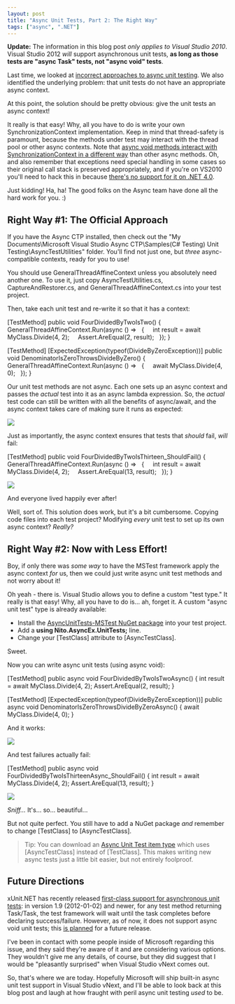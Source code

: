 ```yaml
---
layout: post
title: "Async Unit Tests, Part 2: The Right Way"
tags: ["async", ".NET"]
---
```



**Update:** The information in this blog post _only applies to Visual Studio 2010_. Visual Studio 2012 _will_ support asynchronous unit tests, **as long as those tests are "async Task" tests, not "async void" tests**.





Last time, we looked at [incorrect approaches to async unit testing](http://blog.stephencleary.com/2012/02/async-unit-tests-part-1-wrong-way.html). We also identified the underlying problem: that unit tests do not have an appropriate async context.





At this point, the solution should be pretty obvious: give the unit tests an async context!





It really is that easy! Why, all you have to do is write your own SynchronizationContext implementation. Keep in mind that thread-safety is paramount, because the methods under test may interact with the thread pool or other async contexts. Note that [async void methods interact with SynchronizationContext in a different way](http://msdn.microsoft.com/en-us/magazine/gg598924.aspx) than other async methods. Oh, and also remember that exceptions need special handling in some cases so their original call stack is preserved appropriately, and if you're on VS2010 you'll need to hack this in because [there's no support for it on .NET 4.0](http://connect.microsoft.com/VisualStudio/feedback/details/633822/allow-preserving-stack-traces-when-rethrowing-exceptions).





Just kidding! Ha, ha! The good folks on the Async team have done all the hard work for you. :)



## Right Way #1: The Official Approach



If you have the Async CTP installed, then check out the "My Documents\Microsoft Visual Studio Async CTP\Samples\(C# Testing) Unit Testing\AsyncTestUtilities" folder. You'll find not just one, but _three_ async-compatible contexts, ready for you to use!





You should use GeneralThreadAffineContext unless you absolutely need another one. To use it, just copy AsyncTestUtilities.cs, CaptureAndRestorer.cs, and GeneralThreadAffineContext.cs into your test project.





Then, take each unit test and re-write it so that it has a context:




[TestMethod]
public void FourDividedByTwoIsTwo()
{
&nbsp; GeneralThreadAffineContext.Run(async () =>
&nbsp; {
&nbsp; &nbsp; int result = await MyClass.Divide(4, 2);
&nbsp; &nbsp; Assert.AreEqual(2, result);
&nbsp; });
}

[TestMethod]
[ExpectedException(typeof(DivideByZeroException))]
public void DenominatorIsZeroThrowsDivideByZero()
{
&nbsp; GeneralThreadAffineContext.Run(async () =>
&nbsp; {
&nbsp; &nbsp; await MyClass.Divide(4, 0);
&nbsp; });
}




Our unit test methods are not async. Each one sets up an async context and passes the _actual_ test into it as an async lambda expression. So, the _actual_ test code can still be written with all the benefits of async/await, and the async context takes care of making sure it runs as expected:



![](http://4.bp.blogspot.com/-PUJd91U-KOQ/Tywglwj2h8I/AAAAAAAAGZ0/leAosXERVls/s400/AsyncUnitTests8.png)



Just as importantly, the async context ensures that tests that _should_ fail, _will_ fail:




[TestMethod]
public void FourDividedByTwoIsThirteen_ShouldFail()
{
&nbsp; GeneralThreadAffineContext.Run(async () =>
&nbsp; {
&nbsp; &nbsp; int result = await MyClass.Divide(4, 2);
&nbsp; &nbsp; Assert.AreEqual(13, result);
&nbsp; });
}


![](http://1.bp.blogspot.com/-GbDb5DN0zTs/TywheaMRyuI/AAAAAAAAGaA/mhBhZbrlMz0/s400/AsyncUnitTests9.png)



And everyone lived happily ever after!





Well, sort of. This solution does work, but it's a bit cumbersome. Copying code files into each test project? Modifying _every_ unit test to set up its own async context? _Really?_



## Right Way #2: Now with Less Effort!



Boy, if only there was _some way_ to have the MSTest framework apply the async context _for_ us, then we could just write async unit test methods and not worry about it!





Oh yeah - there is. Visual Studio allows you to define a custom "test type." It really is that easy! Why, all you have to do is... ah, forget it. A custom "async unit test" type is already available:




- Install the [AsyncUnitTests-MSTest NuGet package](http://nuget.org/packages/AsyncUnitTests-MSTest) into your test project.
- Add a **using Nito.AsyncEx.UnitTests;** line.
- Change your [TestClass] attribute to [AsyncTestClass].




Sweet.





Now you can write async unit tests (using async void):




[TestMethod]
public async void FourDividedByTwoIsTwoAsync()
{
  int result = await MyClass.Divide(4, 2);
  Assert.AreEqual(2, result);
}

[TestMethod]
[ExpectedException(typeof(DivideByZeroException))]
public async void DenominatorIsZeroThrowsDivideByZeroAsync()
{
  await MyClass.Divide(4, 0);
}




And it works:



![](http://4.bp.blogspot.com/-HzZzWRIjps4/TywnDiLrNCI/AAAAAAAAGaM/vi76_Zooyvs/s400/AsyncUnitTests10.png)



And test failures actually fail:




[TestMethod]
public async void FourDividedByTwoIsThirteenAsync_ShouldFail()
{
  int result = await MyClass.Divide(4, 2);
  Assert.AreEqual(13, result);
}


![](http://4.bp.blogspot.com/-KPICu-SIVrg/TywnkasIGUI/AAAAAAAAGaY/L72wYtkLIyY/s1400/AsyncUnitTests11.png)



_Sniff..._ It's... so... beautiful...





But not quite perfect. You still have to add a NuGet package _and_ remember to change [TestClass] to [AsyncTestClass].



> Tip: You can download an [Async Unit Test item type](http://asyncunittests.codeplex.com/wikipage?title=Optional%20Component) which uses [AsyncTestClass] instead of [TestClass]. This makes writing new async tests just a little bit easier, but not entirely foolproof.


## Future Directions



xUnit.NET has recently released [first-class support for asynchronous unit tests](http://xunit.codeplex.com/workitem/9733): in version 1.9 (2012-01-02) and newer, for any test method returning Task/Task<T>, the test framework will wait until the task completes before declaring success/failure. However, as of now, it does not support async void unit tests; this [is planned](http://xunit.codeplex.com/workitem/9752) for a future release.





I've been in contact with some people inside of Microsoft regarding this issue, and they said they're aware of it and are considering various options. They wouldn't give me any details, of course, but they did suggest that I would be "pleasantly surprised" when Visual Studio vNext comes out.





So, that's where we are today. Hopefully Microsoft will ship built-in async unit test support in Visual Studio vNext, and I'll be able to look back at this blog post and laugh at how fraught with peril async unit testing _used_ to be.

